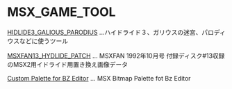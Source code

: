 # MSX_GAME_TOOL


[HIDLIDE3_GALIOUS_PARODIUS](HIDLIDE3_GALIOUS_PARODIUS)
...ハイドライド３、ガリウスの迷宮、パロディウスなどに使うツール

[MSXFAN13_HYDLIDE_PATCH](MSXFAN13_HYDLIDE_PATCH)
... MSXFAN 1992年10月号 付録ディスク#13収録のMSX2用イドライド用置き換え画像データ

[Custom Palette for BZ Editor](Custom%20Palette%20for%20BZ%20Editor)
... MSX Bitmap Palette fot Bz Editor
